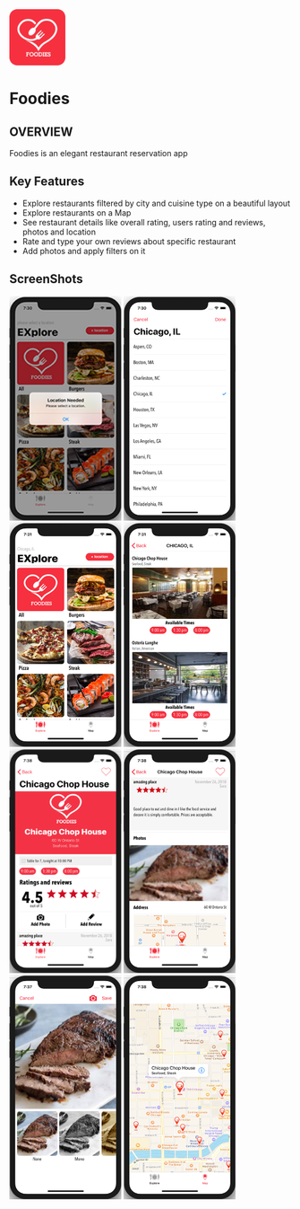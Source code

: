 

<img src="https://github.com/mohammed-fawzi/Foodies/blob/master/screenshots/app-icon.png"  width="100" height="100" />

# Foodies

## OVERVIEW
Foodies is an elegant restaurant reservation app

## Key Features
- Explore restaurants filtered by city and cuisine type on a beautiful layout
- Explore restaurants on a Map
-	See restaurant details like overall rating, users rating and reviews, photos and location
-	Rate and type your own reviews about specific restaurant
-	Add photos and apply filters on it 

## ScreenShots
<img src="https://github.com/mohammed-fawzi/Foodies/blob/master/screenshots/1.png"  width="200" height="400" /> <img src="https://github.com/mohammed-fawzi/Foodies/blob/master/screenshots/2.png"  width="200" height="400" /> <img src="https://github.com/mohammed-fawzi/Foodies/blob/master/screenshots/3.png"  width="200" height="400" /> <img src="https://github.com/mohammed-fawzi/Foodies/blob/master/screenshots/4.png"  width="200" height="400" />
<img src="https://github.com/mohammed-fawzi/Foodies/blob/master/screenshots/5.png"  width="200" height="400" /> <img src="https://github.com/mohammed-fawzi/Foodies/blob/master/screenshots/6.png"  width="200" height="400" /> <img src="https://github.com/mohammed-fawzi/Foodies/blob/master/screenshots/7.png"  width="200" height="400" /> <img src="https://github.com/mohammed-fawzi/Foodies/blob/master/screenshots/8.png"  width="200" height="400" />
